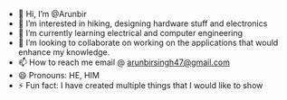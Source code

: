 - 👋 Hi, I’m @Arunbir
- 👀 I’m interested in hiking, designing hardware stuff and electronics
- 🌱 I’m currently learning electrical and computer engineering
- 💞️ I’m looking to collaborate on working on the applications that would enhance my knowledge.
- 📫 How to reach me email @ arunbirsingh47@gmail.com
- 😄 Pronouns: HE, HIM
- ⚡ Fun fact: I have created multiple things that I would like to show

<!---
Arunbir/Arunbir is a ✨ special ✨ repository because its `README.md` (this file) appears on your GitHub profile.
You can click the Preview link to take a look at your changes.
--->

